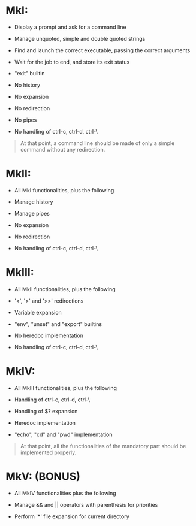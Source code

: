 # MkI:

* Display a prompt and ask for a command line
* Manage unquoted, simple and double quoted strings
* Find and launch the correct executable, passing the correct arguments
* Wait for the job to end, and store its exit status

* "exit" builtin

* No history
* No expansion
* No redirection
* No pipes
* No handling of ctrl-c, ctrl-d, ctrl-\

> At that point, a command line should be made of only a simple command without any redirection.

# MkII:

* All MkI functionalities, plus the following

* Manage history
* Manage pipes

* No expansion
* No redirection
* No handling of ctrl-c, ctrl-d, ctrl-\

# MkIII:

* All MkII functionalities, plus the following

* '<', '>' and '>>' redirections
* Variable expansion

* "env", "unset" and "export" builtins

* No heredoc implementation
* No handling of ctrl-c, ctrl-d, ctrl-\

# MkIV:

* All MkIII functionalities, plus the following

* Handling of ctrl-c, ctrl-d, ctrl-\
* Handling of $? expansion
* Heredoc implementation
* "echo", "cd" and "pwd" implementation

> At that point, all the functionalities of the mandatory part should be implemented properly.

# MkV:	(BONUS)

* All MkIV functionalities plus the following

* Manage && and || operators with parenthesis for priorities
* Perform '*' file expansion for current directory

